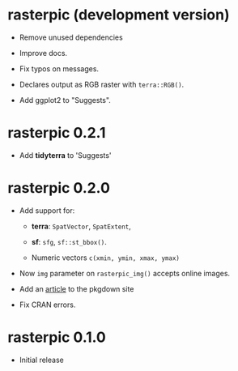 # rasterpic (development version)

-   Remove unused dependencies

-   Improve docs.

-   Fix typos on messages.

-   Declares output as RGB raster with `terra::RGB()`.

-   Add ggplot2 to "Suggests".

# rasterpic 0.2.1

-   Add **tidyterra** to 'Suggests'

# rasterpic 0.2.0

-   Add support for:

    -   **terra**: `SpatVector`, `SpatExtent`,

    -   **sf**: `sfg`, `sf::st_bbox()`.

    -   Numeric vectors `c(xmin, ymin, xmax, ymax)`

-   Now `img` parameter on `rasterpic_img()` accepts online images.

-   Add an [article](https://dieghernan.github.io/rasterpic/articles/plots.html)
    to the pkgdown site

-   Fix CRAN errors.

# rasterpic 0.1.0

-   Initial release
